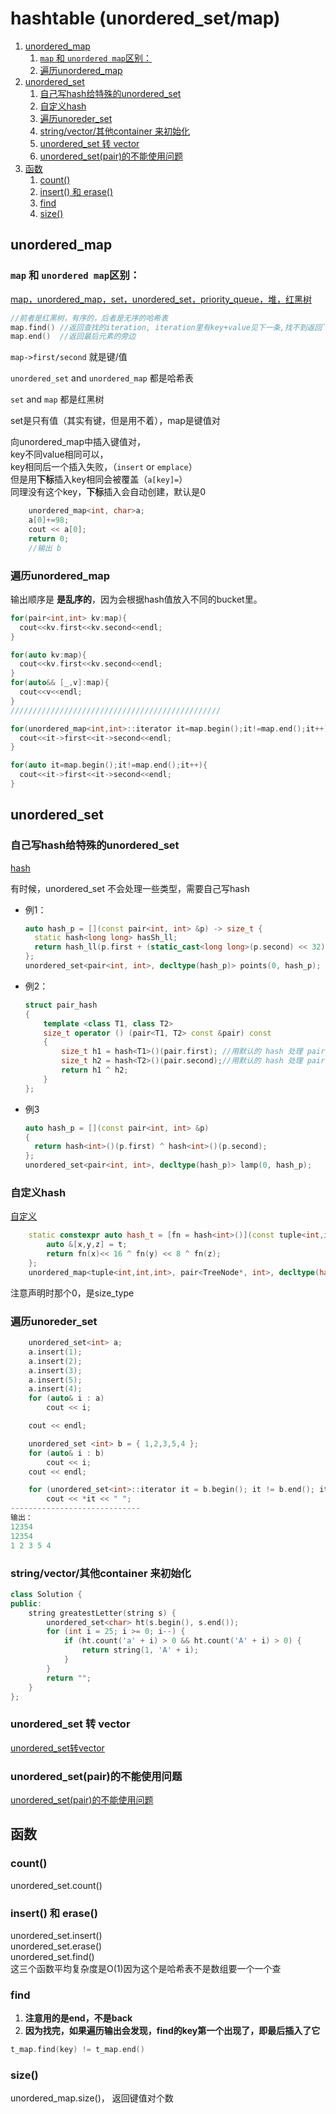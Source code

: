 # hashtable (unordered_set/map)

1. [unordered\_map](#unordered_map)
   1. [`map` 和 `unordered map`区别：](#map-和-unordered-map区别)
   2. [遍历unordered\_map](#遍历unordered_map)
2. [unordered\_set](#unordered_set)
   1. [自己写hash给特殊的unordered\_set](#自己写hash给特殊的unordered_set)
   2. [自定义hash](#自定义hash)
   3. [遍历unoreder\_set](#遍历unoreder_set)
   4. [string/vector/其他container 来初始化](#stringvector其他container-来初始化)
   5. [unordered\_set 转 vector](#unordered_set-转-vector)
   6. [unordered\_set(pair)的不能使用问题](#unordered_setpair的不能使用问题)
3. [函数](#函数)
   1. [count()](#count)
   2. [insert() 和 erase()](#insert-和-erase)
   3. [find](#find)
   4. [size()](#size)


## unordered_map
### `map` 和 `unordered map`区别：
[map，unordered_map，set，unordered_set，priority_queue，堆，红黑树](map，unordered_map，set，unordered_set，priority_queue，堆，红黑树.md)


```c++
//前者是红黑树，有序的，后者是无序的哈希表
map.find() //返回查找的iteration, iteration里有key+value见下一条,找不到返回`map.end()`
map.end()  //返回最后元素的旁边
```

`map->first/second` 就是键/值

`unordered_set` and `unordered_map` 都是哈希表

`set` and `map` 都是红黑树

set是只有值（其实有键，但是用不着），map是键值对

向unordered_map中插入键值对，\
key不同value相同可以，\
key相同后一个插入失败，（`insert` or `emplace`）\
但是用**下标**插入key相同会被覆盖（`a[key]=`）\
同理没有这个key，**下标**插入会自动创建，默认是0
```cpp
    unordered_map<int, char>a;
    a[0]+=98;
    cout << a[0];
    return 0;
    //输出 b
```

### 遍历unordered_map
输出顺序是 **是乱序的**，因为会根据hash值放入不同的bucket里。

```cpp
for(pair<int,int> kv:map){
  cout<<kv.first<<kv.second<<endl;
}

for(auto kv:map){
  cout<<kv.first<<kv.second<<endl;
}
for(auto&& [_,v]:map){
  cout<<v<<endl;
}
///////////////////////////////////////////////

for(unordered_map<int,int>::iterator it=map.begin();it!=map.end();it++){
  cout<<it->first<<it->second<<endl;
}

for(auto it=map.begin();it!=map.end();it++){
  cout<<it->first<<it->second<<endl;
}
```

## unordered_set
### 自己写hash给特殊的unordered_set
[hash](hash和自构建hash函数给hashset.md)

有时候，unordered_set 不会处理一些类型，需要自己写hash
- 例1：
  ```cpp
  auto hash_p = [](const pair<int, int> &p) -> size_t {
    static hash<long long> hasSh_ll;
    return hash_ll(p.first + (static_cast<long long>(p.second) << 32));
  };
  unordered_set<pair<int, int>, decltype(hash_p)> points(0, hash_p);
  ```
- 例2：
  ```cpp
  struct pair_hash
  {
      template <class T1, class T2>
      size_t operator () (pair<T1, T2> const &pair) const
      {
          size_t h1 = hash<T1>()(pair.first); //用默认的 hash 处理 pair 中的第一个数据 X1
          size_t h2 = hash<T2>()(pair.second);//用默认的 hash 处理 pair 中的第二个数据 X2
          return h1 ^ h2;
      }
  };
  ```
- 例3
  ```cpp
  auto hash_p = [](const pair<int, int> &p)
  {
    return hash<int>()(p.first) ^ hash<int>()(p.second);
  };
  unordered_set<pair<int, int>, decltype(hash_p)> lamp(0, hash_p);
  ```

### 自定义hash
[自定义](hash和自构建hash函数给hashset.md)
```cpp
    static constexpr auto hash_t = [fn = hash<int>()](const tuple<int,int,int>& t)->size_t{
        auto &[x,y,z] = t;
        return fn(x)<< 16 ^ fn(y) << 8 ^ fn(z);
    };
    unordered_map<tuple<int,int,int>, pair<TreeNode*, int>, decltype(hash_t)> t_map{0, hash_t};
```
注意声明时那个0，是size_type


### 遍历unoreder_set
```c++
    unordered_set<int> a;
    a.insert(1);
    a.insert(2);
    a.insert(3);
    a.insert(5);
    a.insert(4);
    for (auto& i : a)
        cout << i;

    cout << endl;

    unordered_set <int> b = { 1,2,3,5,4 };
    for (auto& i : b)
        cout << i;
    cout << endl;

    for (unordered_set<int>::iterator it = b.begin(); it != b.end(); it++)
        cout << *it << " ";
-----------------------------
输出：
12354
12354
1 2 3 5 4
```

### string/vector/其他container 来初始化

```cpp
class Solution {
public:
    string greatestLetter(string s) {
        unordered_set<char> ht(s.begin(), s.end());
        for (int i = 25; i >= 0; i--) {
            if (ht.count('a' + i) > 0 && ht.count('A' + i) > 0) {
                return string(1, 'A' + i);
            }
        }
        return "";
    }
};
```

### unordered_set 转 vector
[unordered_set转vector](unordered_set转vector.md)


### unordered_set(pair)的不能使用问题
[unordered_set(pair)的不能使用问题](unordered_set(pair)的不能使用问题.md)

## 函数
### count()
unordered_set.count()

### insert() 和 erase()
unordered_set.insert()\
unordered_set.erase()\
unordered_set.find()\
这三个函数平均复杂度是O(1)因为这个是哈希表不是数组要一个一个查

### find
1. **注意用的是end，不是back**
2. **因为找完，如果遍历输出会发现，find的key第一个出现了，即最后插入了它**
```cpp
t_map.find(key) != t_map.end()
```

### size()
unordered_map.size()， 返回键值对个数